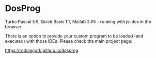 # DosProg

Turbo Pascal 5.5, Quick Basic 1.1, Matlab 3.05 - running with js-dos in the browser

There is an option to provide your custom program to be loaded (and executed)
with those IDEs. Please check the main project page:

https://rodiongork.github.io/dosprog
